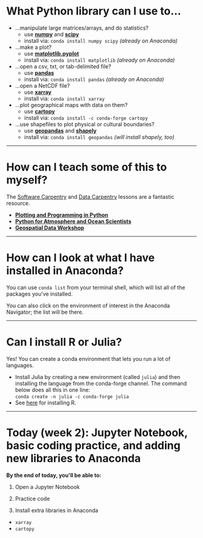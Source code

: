 # What Python library can I use to...

* ...manipulate large matrices/arrays, and do statistics?
  * use [**numpy**](http://www.numpy.org/) and [**scipy**](https://www.scipy.org/)
  * install via: `conda install numpy scipy` *(already on Anaconda)*
* ...make a plot?
  * use [**matplotlib.pyplot**](https://matplotlib.org/tutorials/introductory/pyplot.html)
  * install via:  `conda install matplotlib` *(already on Anaconda)*
* ...open a csv, txt, or tab-delimited file?
  * use [**pandas**](https://pandas.pydata.org/)
  * install via:  `conda install pandas` *(already on Anaconda)*
* ...open a NetCDF file?
  * use [**xarray**](http://xarray.pydata.org/en/stable/)
  * install via:  `conda install xarray`
* ...plot geographical maps with data on them?
  * use [**cartopy**](https://scitools.org.uk/cartopy/docs/latest/)
  * install via:  `conda install -c conda-forge cartopy`
* ...use shapefiles to plot physical or cultural boundaries?
  * use [**geopandas**](https://geopandas.readthedocs.io/en/latest/index.html) and [**shapely**](https://shapely.readthedocs.io/en/stable/manual.html)
  * install via:  `conda install geopandas` *(will install shapely, too)*

---

# How can I teach some of this to myself?

The [Software Carpentry](https://software-carpentry.org/lessons/) and [Data Carpentry](https://datacarpentry.org/lessons/) lessons are a fantastic resource.

* [**Plotting and Programming in Python**](http://swcarpentry.github.io/python-novice-gapminder/)
* [**Python for Atmosphere and Ocean Scientists**](https://carpentrieslab.github.io/python-aos-lesson/)
* [**Geospatial Data Workshop**](https://datacarpentry.org/geospatial-workshop/)

---

# How can I look at what I have installed in Anaconda?

You can use `conda list` from your terminal shell, which will list all of the packages you've installed.

You can also click on the environment of interest in the Anaconda Navigator; the list will be there.

---

# Can I install R or Julia?

Yes!  You can create a conda environment that lets you run a lot of languages.
* Install Julia by creating a new environment (called `julia`) and then installing the language from the conda-forge channel.  The command below does all this in one line:  
`conda create -n julia -c conda-forge julia`
* See [here](https://docs.anaconda.com/anaconda/user-guide/tasks/use-r-language/) for installing R.

---

# Today (week 2):  Jupyter Notebook, basic coding practice, and adding new libraries to Anaconda

**By the end of today, you'll be able to:**
1. Open a Jupyter Notebook

2. Practice code

3. Install extra libraries in Anaconda
  * `xarray`
  * `cartopy`
